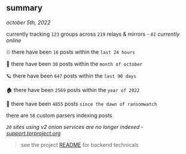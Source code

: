 
## summary
_october 5th, 2022_

currently tracking `123` groups across `219` relays & mirrors - _`61` currently online_

⏲ there have been `16` posts within the `last 24 hours`

🦈 there have been `30` posts within the `month of october`

🪐 there have been `647` posts within the `last 90 days`

🏚 there have been `2569` posts within the `year of 2022`

🦕 there have been `4855` posts `since the dawn of ransomwatch`

there are `58` custom parsers indexing posts

_`20` sites using v2 onion services are no longer indexed - [support.torproject.org](https://support.torproject.org/onionservices/v2-deprecation/)_

> see the project [README](https://github.com/joshhighet/ransomwatch#ransomwatch--) for backend technicals
